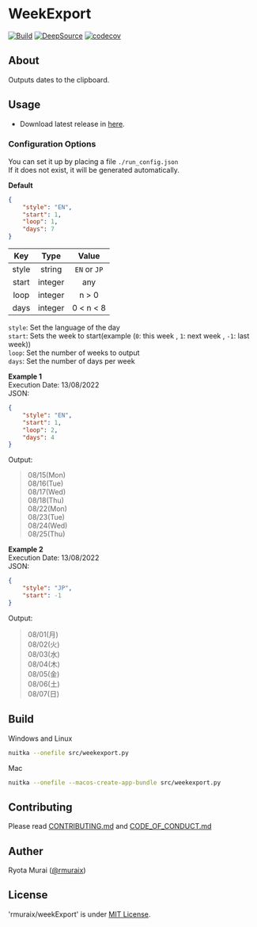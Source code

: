# WeekExport
[![Build](https://github.com/rmuraix/weekExport/actions/workflows/build.yml/badge.svg)](https://github.com/rmuraix/weekExport/actions/workflows/build.yml)
[![DeepSource](https://deepsource.io/gh/rmuraix/weekExport.svg/?label=active+issues&token=UgBDSqrPFnTHj9hfza8F_ora)](https://deepsource.io/gh/rmuraix/weekExport/?ref=repository-badge)
[![codecov](https://codecov.io/gh/rmuraix/weekExport/branch/main/graph/badge.svg?token=9NAC1P80DY)](https://codecov.io/gh/rmuraix/weekExport)  
## About
Outputs dates to the clipboard.  
## Usage
- Download latest release in [here](https://github.com/rmuraix/weekExport/releases).  
### Configuration Options
You can set it up by placing a file `./run_config.json`  
If it does not exist, it will be generated automatically.  

**Default**  
```json
{
    "style": "EN",
    "start": 1,
    "loop": 1,
    "days": 7
}
```  
| Key   | Type    | Value        |
| :---: | :-----: | :----------: |
| style | string  | `EN` or `JP` |
| start | integer | any          |
| loop  | integer | n > 0        |
| days  | integer | 0 < n < 8    |  

`style`: Set the language of the day  
`start`: Sets the week to start(example (`0`: this week , `1`: next week , `-1`: last week))  
`loop`: Set the number of weeks to output  
`days`: Set the number of days per week  

**Example 1**  
Execution Date: 13/08/2022  
JSON:  
```json
{
    "style": "EN",
    "start": 1,
    "loop": 2,
    "days": 4
}
```  
Output:  
> 08/15(Mon)  
> 08/16(Tue)  
> 08/17(Wed)  
> 08/18(Thu)  
> 08/22(Mon)  
> 08/23(Tue)  
> 08/24(Wed)  
> 08/25(Thu)  

**Example 2**  
Execution Date: 13/08/2022  
JSON:  
```json
{
    "style": "JP",
    "start": -1
}
```  
Output:  
> 08/01(月)  
> 08/02(火)  
> 08/03(水)  
> 08/04(木)  
> 08/05(金)  
> 08/06(土)  
> 08/07(日)  

## Build
Windows and Linux  
```bash
nuitka --onefile src/weekexport.py
```  
Mac  
```bash
nuitka --onefile --macos-create-app-bundle src/weekexport.py
```  
## Contributing  
Please read [CONTRIBUTING.md](./.github/CONTRIBUTING.md) and [CODE_OF_CONDUCT.md](./.github/CODE_OF_CONDUCT.md)   
## Auther
Ryota Murai ([@rmuraix](https://github.com/rmuraix))  
## License
'rmuraix/weekExport' is under [MIT License](/LICENSE).